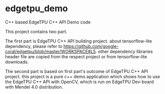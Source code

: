 # edgetpu_demo
C++ based EdgeTPU C++ API Demo code

This project contains two part.

The first part is EdgeTPU C++ API building project. about tensorflow-lite dependency, 
please refer to https://github.com/google-coral/edgetpu/blob/master/WORKSPACE#L5. 
other dependency libraries header file are copied from the respect project or from 
tensorflow-lite downloads.

The second part is based on first part's outcome of EdgeTPU C++ API project. this 
project is a pure c++ demo application which shows how to use the EdgeTPU C++ API 
with OpenCV, which is run on EdgeTPU Dev-board with Mendel 4.0 distribution.
